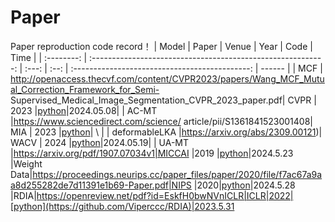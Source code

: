 # Paper 
Paper reproduction code record！
|   Model  |               Paper             | Venue | Year |                   Code                  | Time   |
| :--------:     | :----------------------------------------------------------: | :---: | :--: | :--------------------------------------------: | ------ |
|   MCF | http://openaccess.thecvf.com/content/CVPR2023/papers/Wang_MCF_Mutual_Correction_Framework_for_Semi- 
                   Supervised_Medical_Image_Segmentation_CVPR_2023_paper.pdf| CVPR | 2023 |[python](https://github.com/WYC-321/MCF)|2024.05.08|
|   AC-MT        |https://www.sciencedirect.com/science/
article/pii/S1361841523001408| MIA | 2023 |[python](https://github.com/lemoshu/AC-MT?tab=readme-ov-file)|  \  |
|   deformableLKA |https://arxiv.org/abs/2309.00121)| WACV | 2024 |[python](https://github.com/xmindflow/deformableLKA)|2024.05.19|
|     UA-MT |https://arxiv.org/pdf/1907.07034v1|MICCAI |2019 |[python](https://github.com/yulequan/UA-MT)|2024.5.23
|Weight Data|https://proceedings.neurips.cc/paper_files/paper/2020/file/f7ac67a9aa8d255282de7d11391e1b69-Paper.pdf|NIPS |2020|[python](https://https://github.com/jason718/semi-sup)|2024.5.28
|RDIA|https://openreview.net/pdf?id=EskfH0bwNVnICLR|ICLR|2022|[python](https://github.com/Viperccc/RDIA)|2023.5.31


 
